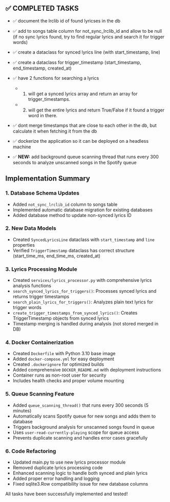 ## ✅ COMPLETED TASKS

- ✅ document the lrclib id of found lyricses in the db
- ✅ add to songs table column for not_sync_lrclib_id and allow to be null (if no sync lyrics found, try to find regular lyrics and search it for trigger words)

- ✅ create a dataclass for synced lyrics line (with start_timestamp, line)
- ✅ create a dataclass for trigger_timestamp (start_timestamp, end_timestamp, created_at)

- ✅ have 2 functions for searching a lyrics
    - 1) will get a synced lyrics array and return an array for trigger_timestamps.
    - 2) will get the entire lyrics and return True/False if it found a trigger word in there.

- ✅ dont merge timestamps that are close to each other in the db, but calculate it when fetching it from the db

- ✅ dockerize the application so it can be deployed on a headless machine

- ✅ **NEW:** add background queue scanning thread that runs every 300 seconds to analyze unscanned songs in the Spotify queue

## Implementation Summary

### 1. Database Schema Updates
- Added `not_sync_lrclib_id` column to songs table
- Implemented automatic database migration for existing databases
- Added database method to update non-synced lyrics ID

### 2. New Data Models
- Created `SyncedLyricsLine` dataclass with `start_timestamp` and `line` properties
- Verified `TriggerTimestamp` dataclass has correct structure (start_time_ms, end_time_ms, created_at)

### 3. Lyrics Processing Module
- Created `services/lyrics_processor.py` with comprehensive lyrics analysis functions
- `search_synced_lyrics_for_triggers()`: Processes synced lyrics and returns trigger timestamps
- `search_plain_lyrics_for_triggers()`: Analyzes plain text lyrics for trigger words
- `create_trigger_timestamps_from_synced_lyrics()`: Creates TriggerTimestamp objects from synced lyrics
- Timestamp merging is handled during analysis (not stored merged in DB)

### 4. Docker Containerization
- Created `Dockerfile` with Python 3.10 base image
- Added `docker-compose.yml` for easy deployment
- Created `.dockerignore` for optimized builds
- Added comprehensive `DOCKER_README.md` with deployment instructions
- Container runs as non-root user for security
- Includes health checks and proper volume mounting

### 5. Queue Scanning Feature
- Added `queue_scanning_thread()` that runs every 300 seconds (5 minutes)
- Automatically scans Spotify queue for new songs and adds them to database
- Triggers background analysis for unscanned songs found in queue
- Uses `user-read-currently-playing` scope for queue access
- Prevents duplicate scanning and handles error cases gracefully

### 6. Code Refactoring
- Updated main.py to use new lyrics processor module
- Removed duplicate lyrics processing code
- Enhanced scanning logic to handle both synced and plain lyrics
- Added proper error handling and logging
- Fixed sqlite3.Row compatibility issue for new database columns

All tasks have been successfully implemented and tested!